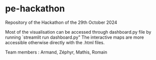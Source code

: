 # pe-hackathon
Repository of the Hackathon of the 29th October 2024

Most of the visualisation can be accessed through dashboard.py file by running `streamlit run dashboard.py"
The interactive maps are more accessible otherwise directly with the .html files.

Team members : Armand, Zéphyr, Mathis, Romain
